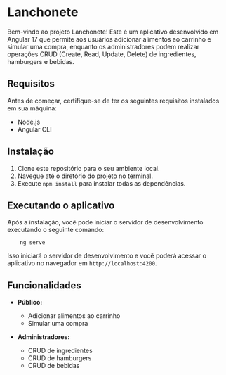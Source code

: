 # Lanchonete

Bem-vindo ao projeto Lanchonete! Este é um aplicativo desenvolvido em Angular 17 que permite aos usuários adicionar alimentos ao carrinho e simular uma compra, enquanto os administradores podem realizar operações CRUD (Create, Read, Update, Delete) de ingredientes, hamburgers e bebidas.

## Requisitos

Antes de começar, certifique-se de ter os seguintes requisitos instalados em sua máquina:

- Node.js
- Angular CLI

## Instalação

1. Clone este repositório para o seu ambiente local.
2. Navegue até o diretório do projeto no terminal.
3. Execute `npm install` para instalar todas as dependências.

## Executando o aplicativo

Após a instalação, você pode iniciar o servidor de desenvolvimento executando o seguinte comando:

        ng serve

Isso iniciará o servidor de desenvolvimento e você poderá acessar o aplicativo no navegador em `http://localhost:4200`.

## Funcionalidades

- **Público:**
  - Adicionar alimentos ao carrinho
  - Simular uma compra

- **Administradores:**
  - CRUD de ingredientes
  - CRUD de hamburgers
  - CRUD de bebidas
